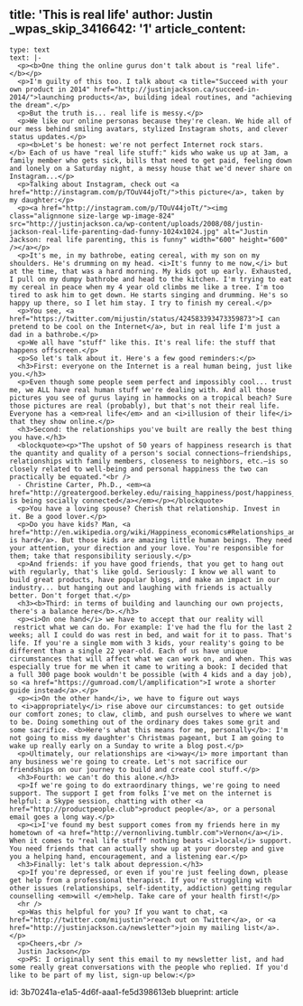 title: 'This is real life'
author: Justin
_wpas_skip_3416642: '1'
article_content:
  -
    type: text
    text: |-
      <p><b>One thing the online gurus don't talk about is "real life".</b></p>
      <p>I'm guilty of this too. I talk about <a title="Succeed with your own product in 2014" href="http://justinjackson.ca/succeed-in-2014/">launching products</a>, building ideal routines, and "achieving the dream".</p>
      <p>But the truth is... real life is messy.</p>
      <p>We like our online personas because they're clean. We hide all of our mess behind smiling avatars, stylized Instagram shots, and clever status updates.</p>
      <p><b>Let's be honest: we're not perfect Internet rock stars.</b> Each of us have "real life stuff:" kids who wake us up at 3am, a family member who gets sick, bills that need to get paid, feeling down and lonely on a Saturday night, a messy house that we'd never share on Instagram...</p>
      <p>Talking about Instagram, check out <a href="http://instagram.com/p/TOuV44joTt/">this picture</a>, taken by my daughter:</p>
      <p><a href="http://instagram.com/p/TOuV44joTt/"><img class="alignnone size-large wp-image-824" src="http://justinjackson.ca/wp-content/uploads/2008/08/justin-jackson-real-life-parenting-dad-funny-1024x1024.jpg" alt="Justin Jackson: real life parenting, this is funny" width="600" height="600" /></a></p>
      <p>It's me, in my bathrobe, eating cereal, with my son on my shoulders. He's drumming on my head. <i>It's funny to me now,</i> but at the time, that was a hard morning. My kids got up early. Exhausted, I pull on my dumpy bathrobe and head to the kitchen. I'm trying to eat my cereal in peace when my 4 year old climbs me like a tree. I'm too tired to ask him to get down. He starts singing and drumming. He's so happy up there, so I let him stay. I try to finish my cereal.</p>
      <p>You see, <a href="https://twitter.com/mijustin/status/424583393473359873">I can pretend to be cool on the Internet</a>, but in real life I'm just a dad in a bathrobe.</p>
      <p>We all have "stuff" like this. It's real life: the stuff that happens offscreen.</p>
      <p>So let's talk about it. Here's a few good reminders:</p>
      <h3>First: everyone on the Internet is a real human being, just like you.</h3>
      <p>Even though some people seem perfect and impossibly cool... trust me, we ALL have real human stuff we're dealing with. And all those pictures you see of gurus laying in hammocks on a tropical beach? Sure those pictures are real (probably), but that's not their real life. Everyone has a <em>real life</em> and an <i>illusion of their life</i> that they show online.</p>
      <h3>Second: the relationships you've built are really the best thing you have.</h3>
      <blockquote><p>"The upshot of 50 years of happiness research is that the quantity and quality of a person's social connections—friendships, relationships with family members, closeness to neighbors, etc.—is so closely related to well-being and personal happiness the two can practically be equated."<br />
      - Christine Carter, Ph.D., <em><a href="http://greatergood.berkeley.edu/raising_happiness/post/happiness_is_being_socially_connected">Happiness is being socially connected</a></em></p></blockquote>
      <p>You have a loving spouse? Cherish that relationship. Invest in it. Be a good lover.</p>
      <p>Do you have kids? Man, <a href="http://en.wikipedia.org/wiki/Happiness_economics#Relationships_and_children">parenting is hard</a>. But those kids are amazing little human beings. They need your attention, your direction and your love. You're responsible for them; take that responsibility seriously.</p>
      <p>And friends: if you have good friends, that you get to hang out with regularly, that's like gold. Seriously: I know we all want to build great products, have popular blogs, and make an impact in our industry... but hanging out and laughing with friends is actually better. Don't forget that.</p>
      <h3><b>Third: in terms of building and launching our own projects, there's a balance here</b>.</h3>
      <p><i>On one hand</i> we have to accept that our reality will  restrict what we can do. For example: I've had the flu for the last 2 weeks; all I could do was rest in bed, and wait for it to pass. That's life. If you're a single mom with 3 kids, your reality's going to be different than a single 22 year-old. Each of us have unique circumstances that will affect what we can work on, and when. This was especially true for me when it came to writing a book: I decided that a full 300 page book wouldn't be possible (with 4 kids and a day job), so <a href="https://gumroad.com/l/amplification">I wrote a shorter guide instead</a>.</p>
      <p><i>On the other hand</i>, we have to figure out ways to <i>appropriately</i> rise above our circumstances: to get outside our comfort zones; to claw, climb, and push ourselves to where we want to be. Doing something out of the ordinary does takes some grit and some sacrifice. <b>Here's what this means for me, personally</b>: I'm not going to miss my daughter's Christmas pageant, but I am going to wake up really early on a Sunday to write a blog post.</p>
      <p>Ultimately, our relationships are <i>way</i> more important than any business we're going to create. Let's not sacrifice our friendships on our journey to build and create cool stuff.</p>
      <h3>Fourth: we can't do this alone.</h3>
      <p>If we're going to do extraordinary things, we're going to need support. The support I get from folks I've met on the internet is helpful: a Skype session, chatting with other <a href="http://productpeople.club">product people</a>, or a personal email goes a long way.</p>
      <p><i>I've found my best support comes from my friends here in my hometown of <a href="http://vernonliving.tumblr.com">Vernon</a></i>. When it comes to "real life stuff" nothing beats <i>local</i> support. You need friends that can actually show up at your doorstep and give you a helping hand, encouragement, and a listening ear.</p>
      <h3>Finally: let's talk about depression.</h3>
      <p>If you're depressed, or even if you're just feeling down, please get help from a professional therapist. If you're struggling with other issues (relationships, self-identity, addiction) getting regular counselling <em>will </em>help. Take care of your health first!</p>
      <hr />
      <p>Was this helpful for you? If you want to chat, <a href="http://twitter.com/mijustin">reach out on Twitter</a>, or <a href="http://justinjackson.ca/newsletter">join my mailing list</a>.</p>
      <p>Cheers,<br />
      Justin Jackson</p>
      <p>PS: I originally sent this email to my newsletter list, and had some really great conversations with the people who replied. If you'd like to be part of my list, sign-up below:</p>
id: 3b70241a-e1a5-4d6f-aaa1-fe5d398613eb
blueprint: article
